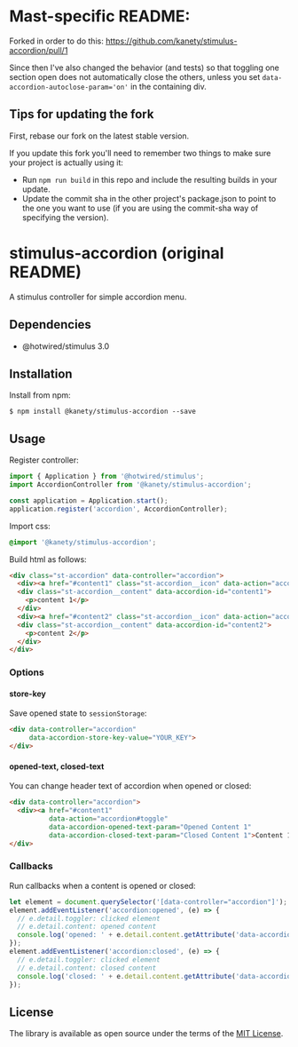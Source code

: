 # Mast-specific README:

Forked in order to do this: https://github.com/kanety/stimulus-accordion/pull/1

Since then I've also changed the behavior (and tests) so that toggling one section open does not automatically close the others, unless you set `data-accordion-autoclose-param='on'` in the containing div.

## Tips for updating the fork

First, rebase our fork on the latest stable version.

If you update this fork you'll need to remember two things to make sure your project is actually using it:

- Run `npm run build` in this repo and include the resulting builds in your update.
- Update the commit sha in the other project's package.json to point to the one you want to use (if you are using the commit-sha way of specifying the version).

# stimulus-accordion (original README)

A stimulus controller for simple accordion menu.

## Dependencies

* @hotwired/stimulus 3.0

## Installation

Install from npm:

    $ npm install @kanety/stimulus-accordion --save

## Usage

Register controller:

```javascript
import { Application } from '@hotwired/stimulus';
import AccordionController from '@kanety/stimulus-accordion';

const application = Application.start();
application.register('accordion', AccordionController);
```

Import css:

```css
@import '@kanety/stimulus-accordion';
```

Build html as follows:

```html
<div class="st-accordion" data-controller="accordion">
  <div><a href="#content1" class="st-accordion__icon" data-action="accordion#toggle">Content 1</a></div>
  <div class="st-accordion__content" data-accordion-id="content1">
    <p>content 1</p>
  </div>
  <div><a href="#content2" class="st-accordion__icon" data-action="accordion#toggle">Content 2</a></div>
  <div class="st-accordion__content" data-accordion-id="content2">
    <p>content 2</p>
  </div>
</div>
```

### Options

#### store-key

Save opened state to `sessionStorage`:

```html
<div data-controller="accordion"
     data-accordion-store-key-value="YOUR_KEY">
</div>
```

#### opened-text, closed-text

You can change header text of accordion when opened or closed:

```html
<div data-controller="accordion">
  <div><a href="#content1"
          data-action="accordion#toggle"
          data-accordion-opened-text-param="Opened Content 1"
          data-accordion-closed-text-param="Closed Content 1">Content 1</a></div>
</div>
```

### Callbacks

Run callbacks when a content is opened or closed:

```javascript
let element = document.querySelector('[data-controller="accordion"]');
element.addEventListener('accordion:opened', (e) => {
  // e.detail.toggler: clicked element
  // e.detail.content: opened content
  console.log('opened: ' + e.detail.content.getAttribute('data-accordion-id'));
});
element.addEventListener('accordion:closed', (e) => {
  // e.detail.toggler: clicked element
  // e.detail.content: closed content
  console.log('closed: ' + e.detail.content.getAttribute('data-accordion-id'));
});
```

## License

The library is available as open source under the terms of the [MIT License](http://opensource.org/licenses/MIT).
